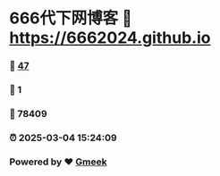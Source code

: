 # 666代下网博客 :link: https://6662024.github.io 
### :page_facing_up: [47](https://6662024.github.io/tag.html) 
### :speech_balloon: 1 
### :hibiscus: 78409 
### :alarm_clock: 2025-03-04 15:24:09 
### Powered by :heart: [Gmeek](https://github.com/Meekdai/Gmeek)
